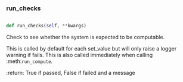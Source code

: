 ### run\_checks
```py

def run_checks(self, **kwargs)

```



Check to see whether the system is expected to be computable.

This is called by default for each set_value but will only raise a
logger warning if fails.  This is also called immediately when calling
:meth:`run_compute`.

:return: True if passed, False if failed and a message

